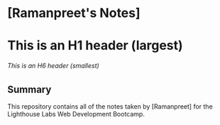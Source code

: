 # [Ramanpreet's Notes]
# This is an H1 header (largest)
###### This is an H6 header (smallest)

## Summary 

This repository contains all of the notes taken by [Ramanpreet] for the Lighthouse Labs Web Development Bootcamp.